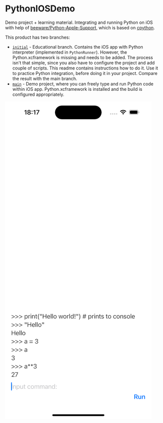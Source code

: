 # PythonIOSDemo

Demo project + learning material. Integrating and running Python on iOS with help of [beeware/Python-Apple-Support](https://github.com/beeware/Python-Apple-support), which is based on [cpython](https://github.com/python/cpython).

This product has two branches:  
- [`initial`](https://github.com/kvaDrug/PythonIOSDemo/tree/initial) - Educational branch. Contains the iOS app with Python interpreter (implemented in `PythonRunner`). However, the Python.xcframework is missing and needs to be added. The process isn't that simple, since you also have to configure the project and add couple of scripts. This readme contains instructions how to do it. Use it to practice Python integration, before doing it in your project. Compare the result with the main branch.  
- [`main`](https://github.com/kvaDrug/PythonIOSDemo/tree/main) - Demo project, where you can freely type and run Python code within iOS app. Python.xcframework is installed and the build is configured appropriately.
  
![iOS project example](./screenshot.png)